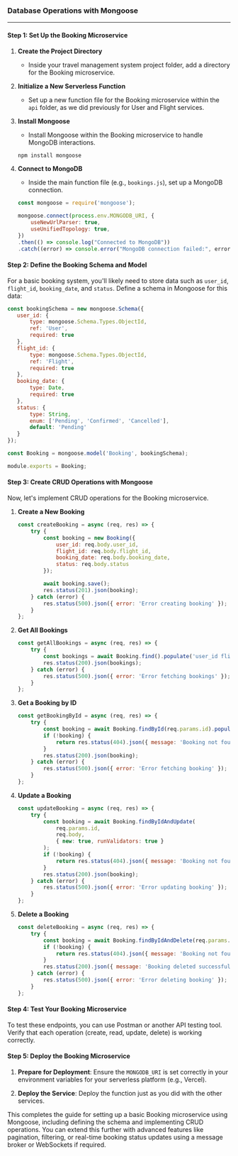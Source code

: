 ### Database Operations with Mongoose

---

#### Step 1: Set Up the Booking Microservice

1. **Create the Project Directory**
   - Inside your travel management system project folder, add a directory for the Booking microservice.
   
2. **Initialize a New Serverless Function**
   - Set up a new function file for the Booking microservice within the `api` folder, as we did previously for User and Flight services.

3. **Install Mongoose** 
   - Install Mongoose within the Booking microservice to handle MongoDB interactions.
   
   ```bash
   npm install mongoose
   ```

4. **Connect to MongoDB**
   - Inside the main function file (e.g., `bookings.js`), set up a MongoDB connection.

   ```javascript
   const mongoose = require('mongoose');

   mongoose.connect(process.env.MONGODB_URI, {
       useNewUrlParser: true,
       useUnifiedTopology: true,
   })
   .then(() => console.log("Connected to MongoDB"))
   .catch((error) => console.error("MongoDB connection failed:", error));
   ```

#### Step 2: Define the Booking Schema and Model

For a basic booking system, you'll likely need to store data such as `user_id`, `flight_id`, `booking_date`, and `status`. Define a schema in Mongoose for this data:

```javascript
const bookingSchema = new mongoose.Schema({
   user_id: {
       type: mongoose.Schema.Types.ObjectId,
       ref: 'User',
       required: true
   },
   flight_id: {
       type: mongoose.Schema.Types.ObjectId,
       ref: 'Flight',
       required: true
   },
   booking_date: {
       type: Date,
       required: true
   },
   status: {
       type: String,
       enum: ['Pending', 'Confirmed', 'Cancelled'],
       default: 'Pending'
   }
});

const Booking = mongoose.model('Booking', bookingSchema);

module.exports = Booking;
```

#### Step 3: Create CRUD Operations with Mongoose

Now, let's implement CRUD operations for the Booking microservice.

1. **Create a New Booking**

   ```javascript
   const createBooking = async (req, res) => {
       try {
           const booking = new Booking({
               user_id: req.body.user_id,
               flight_id: req.body.flight_id,
               booking_date: req.body.booking_date,
               status: req.body.status
           });

           await booking.save();
           res.status(201).json(booking);
       } catch (error) {
           res.status(500).json({ error: 'Error creating booking' });
       }
   };
   ```

2. **Get All Bookings**

   ```javascript
   const getAllBookings = async (req, res) => {
       try {
           const bookings = await Booking.find().populate('user_id flight_id');
           res.status(200).json(bookings);
       } catch (error) {
           res.status(500).json({ error: 'Error fetching bookings' });
       }
   };
   ```

3. **Get a Booking by ID**

   ```javascript
   const getBookingById = async (req, res) => {
       try {
           const booking = await Booking.findById(req.params.id).populate('user_id flight_id');
           if (!booking) {
               return res.status(404).json({ message: 'Booking not found' });
           }
           res.status(200).json(booking);
       } catch (error) {
           res.status(500).json({ error: 'Error fetching booking' });
       }
   };
   ```

4. **Update a Booking**

   ```javascript
   const updateBooking = async (req, res) => {
       try {
           const booking = await Booking.findByIdAndUpdate(
               req.params.id,
               req.body,
               { new: true, runValidators: true }
           );
           if (!booking) {
               return res.status(404).json({ message: 'Booking not found' });
           }
           res.status(200).json(booking);
       } catch (error) {
           res.status(500).json({ error: 'Error updating booking' });
       }
   };
   ```

5. **Delete a Booking**

   ```javascript
   const deleteBooking = async (req, res) => {
       try {
           const booking = await Booking.findByIdAndDelete(req.params.id);
           if (!booking) {
               return res.status(404).json({ message: 'Booking not found' });
           }
           res.status(200).json({ message: 'Booking deleted successfully' });
       } catch (error) {
           res.status(500).json({ error: 'Error deleting booking' });
       }
   };
   ```

#### Step 4: Test Your Booking Microservice

To test these endpoints, you can use Postman or another API testing tool. Verify that each operation (create, read, update, delete) is working correctly.

#### Step 5: Deploy the Booking Microservice

1. **Prepare for Deployment**:
   Ensure the `MONGODB_URI` is set correctly in your environment variables for your serverless platform (e.g., Vercel).

2. **Deploy the Service**:
   Deploy the function just as you did with the other services.

This completes the guide for setting up a basic Booking microservice using Mongoose, including defining the schema and implementing CRUD operations. You can extend this further with advanced features like pagination, filtering, or real-time booking status updates using a message broker or WebSockets if required.